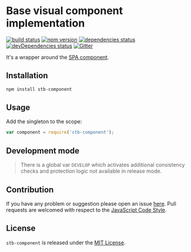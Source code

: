 Base visual component implementation
====================================

[![build status](https://img.shields.io/travis/stbsdk/component.svg?style=flat-square)](https://travis-ci.org/stbsdk/component)
[![npm version](https://img.shields.io/npm/v/stb-component.svg?style=flat-square)](https://www.npmjs.com/package/stb-component)
[![dependencies status](https://img.shields.io/david/stbsdk/component.svg?style=flat-square)](https://david-dm.org/stbsdk/component)
[![devDependencies status](https://img.shields.io/david/dev/stbsdk/component.svg?style=flat-square)](https://david-dm.org/stbsdk/component?type=dev)
[![Gitter](https://img.shields.io/badge/gitter-join%20chat-blue.svg?style=flat-square)](https://gitter.im/DarkPark/stbsdk)


It's a wrapper around the [SPA component](https://github.com/spasdk/component).


## Installation ##

```bash
npm install stb-component
```


## Usage ##

Add the singleton to the scope:

```js
var component = require('stb-component');
```


## Development mode ##

> There is a global var `DEVELOP` which activates additional consistency checks and protection logic not available in release mode.


## Contribution ##

If you have any problem or suggestion please open an issue [here](https://github.com/stbsdk/component/issues).
Pull requests are welcomed with respect to the [JavaScript Code Style](https://github.com/DarkPark/jscs).


## License ##

`stb-component` is released under the [MIT License](license.md).
